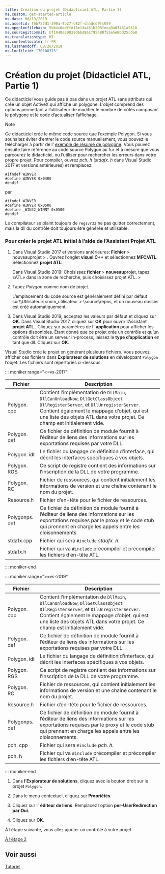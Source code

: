 ```yaml
---
title: Création du projet (Didacticiel ATL, Partie 1)
ms.custom: get-started-article
ms.date: 08/19/2019
ms.assetid: f6b727d1-390a-4b27-b82f-daadcd9fc059
ms.openlocfilehash: 5bb4c6edffd13e13a451b203feea9a03461a9318
ms.sourcegitcommit: bf1940a39029dbbd861f95480f55e5e8bd25cda0
ms.translationtype: MT
ms.contentlocale: fr-FR
ms.lasthandoff: 08/28/2019
ms.locfileid: "70108373"
---
```

# <a name="creating-the-project-atl-tutorial-part-1"></a>Création du projet (Didacticiel ATL, Partie 1)

Ce didacticiel vous guide pas à pas dans un projet ATL sans attributs qui crée un objet ActiveX qui affiche un polygone. L’objet comprend des options permettant à l’utilisateur de modifier le nombre de côtés composant le polygone et le code d’actualiser l’affichage.

> [!NOTE]
> Ce didacticiel crée le même code source que l’exemple Polygon. Si vous souhaitez éviter d’entrer le code source manuellement, vous pouvez le télécharger à partir de l' [exemple de résumé de polygone](https://github.com/Microsoft/VCSamples/tree/master/VC2008Samples/ATL/Controls/Polygon). Vous pouvez ensuite faire référence au code source Polygon au fur et à mesure que vous parcourez le didacticiel, ou l’utiliser pour rechercher les erreurs dans votre propre projet.
> Pour compiler, ouvrez *pch. h* (*stdafx. h* dans Visual Studio 2017 et versions antérieures) et remplacez:
> ```
> #ifndef WINVER
> #define WINVER 0x0400
> #endif
> ```
> par
> ```
> #ifndef WINVER
> #define WINVER 0x0500
> #define _WIN32_WINNT 0x0500
> #endif
> ```
> Le compilateur se plaint toujours de `regsvr32` ne pas quitter correctement, mais la dll du contrôle doit toujours être générée et utilisable.

### <a name="to-create-the-initial-atl-project-using-the-atl-project-wizard"></a>Pour créer le projet ATL initial à l’aide de l’Assistant Projet ATL

1. Dans Visual Studio 2017 et versions antérieures: **Fichier** > nouveauprojet > . Ouvrez l’onglet **visuel C++**  et sélectionnez **MFC/ATL**. Sélectionnez **projet ATL**.

   Dans Visual Studio 2019: Choisissez **fichier** > **nouveau**projet, tapez «ATL» dans la zone de recherche, puis choisissez projet ATL. > 

1. Tapez *Polygon* comme nom de projet.

    L’emplacement du code source est généralement défini par défaut sur\\\Utilisateurs\<nom_utilisateur > \source\repos, et un nouveau dossier est créé automatiquement.

1. Dans Visual Studio 2019, acceptez les valeurs par défaut et cliquez sur **OK**. 
   Dans Visual Studio 2017, cliquez sur **OK** pour ouvrir l’Assistant **projet ATL** . Cliquez sur paramètres de l' **application** pour afficher les options disponibles. Étant donné que ce projet crée un contrôle et qu’un contrôle doit être un serveur in-process, laissez le **type d’application** en tant que dll. Cliquez sur **OK**.

Visual Studio crée le projet en générant plusieurs fichiers. Vous pouvez afficher ces fichiers dans **Explorateur de solutions** en développant `Polygon` l’objet. Les fichiers sont répertoriés ci-dessous.

::: moniker range="<=vs-2017"

|Fichier|Description|
|----------|-----------------|
|Polygon. cpp|Contient l’implémentation de `DllMain`, `DllCanUnloadNow`, `DllGetClassObject` `DllRegisterServer`, et `DllUnregisterServer`. Contient également le mappage d’objet, qui est une liste des objets ATL dans votre projet. Ce champ est initialement vide.|
|Polygon. def|Ce fichier de définition de module fournit à l’éditeur de liens des informations sur les exportations requises par votre DLL.|
|Polygon. idl|Le fichier du langage de définition d’interface, qui décrit les interfaces spécifiques à vos objets.|
|Polygon. RGS|Ce script de registre contient des informations sur l’inscription de la DLL de votre programme.|
|Polygon. RC|Fichier de ressources, qui contient initialement les informations de version et une chaîne contenant le nom du projet.|
|Resource.h|Fichier d’en-tête pour le fichier de ressources.|
|Polygonps. def|Ce fichier de définition de module fournit à l’éditeur de liens des informations sur les exportations requises par le proxy et le code stub qui prennent en charge les appels entre les cloisonnements.|
|stdafx.cpp|Fichier qui sera `#include` *stdafx. h*.|
|stdafx.h|Fichier qui va `#include` précompiler et précompiler les fichiers d’en-tête ATL.|

::: moniker-end

::: moniker range=">=vs-2019"

|Fichier|Description|
|----------|-----------------|
|Polygon. cpp|Contient l’implémentation de `DllMain`, `DllCanUnloadNow`, `DllGetClassObject` `DllRegisterServer`, et `DllUnregisterServer`. Contient également le mappage d’objet, qui est une liste des objets ATL dans votre projet. Ce champ est initialement vide.|
|Polygon. def|Ce fichier de définition de module fournit à l’éditeur de liens des informations sur les exportations requises par votre DLL.|
|Polygon. idl|Le fichier du langage de définition d’interface, qui décrit les interfaces spécifiques à vos objets.|
|Polygon. RGS|Ce script de registre contient des informations sur l’inscription de la DLL de votre programme.|
|Polygon. RC|Fichier de ressources, qui contient initialement les informations de version et une chaîne contenant le nom du projet.|
|Resource.h|Fichier d’en-tête pour le fichier de ressources.|
|Polygonps. def|Ce fichier de définition de module fournit à l’éditeur de liens des informations sur les exportations requises par le proxy et le code stub qui prennent en charge les appels entre les cloisonnements.|
|pch. cpp|Fichier qui sera `#include` *pch. h*.|
|pch. h|Fichier qui va `#include` précompiler et précompiler les fichiers d’en-tête ATL.|

::: moniker-end

1. Dans **l’Explorateur de solutions**, cliquez avec le bouton droit sur le projet `Polygon`.

1. Dans le menu contextuel, cliquez sur **Propriétés**.

1. Cliquez sur l' **éditeur de liens**. Remplacez l’option **per-UserRedirection par** **Oui**.

1. Cliquez sur **OK**.

À l’étape suivante, vous allez ajouter un contrôle à votre projet.

[À l’étape 2](../atl/adding-a-control-atl-tutorial-part-2.md)

## <a name="see-also"></a>Voir aussi

[Tutoriel](../atl/active-template-library-atl-tutorial.md)
